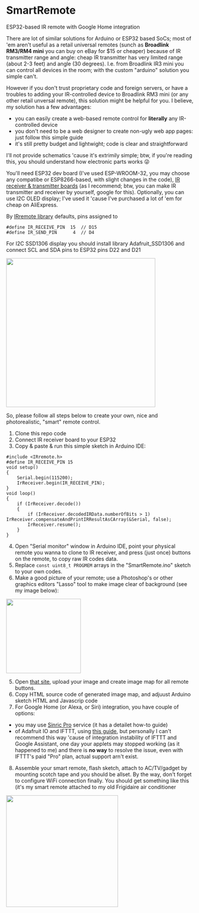 # SmartRemote
ESP32-based IR remote with Google Home integration

There are lot of similar solutions for Arduino or ESP32 based SoCs; most of 'em aren't useful as a retail universal remotes (sunch as **Broadlink RM3/RM4 mini** you can buy on eBay for $15 or cheaper) because of IR transmitter range and angle: cheap IR transmitter has very limited range (about 2-3 feet) and angle (30 degrees). I.e. from Broadlink IR3 mini you can control all devices in the room; with the custom "arduino" solution you simple can't. 

However if you don't trust proprietary code and foreign servers, or have a troubles to adding  your IR-controlled device to Broadlink RM3 mini (or any other retail unversal remote), this solution might be helpful for you.
I believe, my solution has a few advantages:
- you can easily create a web-based remote control for **literally** any IR-controlled device
- you don't need to be a web designer to create non-ugly web app pages: just follow this simple guide
- it's still pretty budget and lightwight; code is clear and straightforward 

I'll not provide schematics 'cause it's extrimily simple; btw, if you're reading this, you should understand how electronic parts works 😜

You'll need ESP32 dev board (I've used ESP-WROOM-32, you may choose any compatibe or ESP8266-based, with slight changes in the code), [IR receiver & transmitter boards](https://www.ebay.com/itm/353365167100?hash=item5246348bfc:g:IOwAAOSwRnZgDc~M) (as I recommend; btw, you can make IR transmitter and receiver by yourself, google for this). Optionally, you can use I2C OLED display; I've used it 'cause I've purchased a lot of 'em for cheap on AliExpress.

By [IRremote library](https://github.com/z3t0/Arduino-IRremote.git) defaults, pins assigned to 
```
#define IR_RECEIVE_PIN  15  // D15
#define IR_SEND_PIN      4  // D4
```
For I2C SSD1306 display you should install library Adafruit_SSD1306 and connect SCL and SDA pins to ESP32 pins D22 and D21

<img width="400px" src="https://iotdesignpro.com/sites/default/files/inline-images/Interfacing-OLED-Display-with-ESP32-using-Arduino-IDE.png">

So, please follow all steps below to create your own, nice and photorealistic, "smart" remote control.

1) Clone this repo code
2) Connect IR receiver board to your ESP32
3) Copy & paste & run this simple sketch in Arduino IDE:
```
#include <IRremote.h>
#define IR_RECEIVE_PIN 15
void setup() 
{
    Serial.begin(115200);
    IrReceiver.begin(IR_RECEIVE_PIN);
}
void loop() 
{
    if (IrReceiver.decode())
    {
        if (IrReceiver.decodedIRData.numberOfBits > 1) IrReceiver.compensateAndPrintIRResultAsCArray(&Serial, false);
        IrReceiver.resume();
    }
}
```
4) Open "Serial monitor" window in Arduino IDE, point your physical remote you wanna to clone to IR receiver, and press (just once) buttons on the remote, to copy raw IR codes data.
5) Replace ```const uint8_t PROGMEM``` arrays in the "SmartRemote.ino" sketch to your own codes.
6) Make a good picture of your remote; use a Photoshop's or other graphics editors "Lasso" tool to make image clear of background (see my image below):

<img width="200px" src="http://senssoft.com/img/ac_remote.png">

5) Open [that site](https://www.image-map.net/), upload your image and create image map for all remote buttons.
6) Copy HTML source code of generated image map, and adjuust Arduino sketch HTML  and Javascrip code
7) For Google Home (or Alexa, or Siri) integration, you have couple of options:
- you may use [Sinric Pro](https://sinric.pro/) service (it has a detailet how-to guide)
- of Adafruit IO and IFTTT, using [this guide](https://iotdesignpro.com/projects/google-assistant-controlled-led-using-ESP32-and-adafruit-io), but personally I can't recommend this way 'cause of integration instability of IFTTT and Google Assistant, one day your applets may stopped working (as it happened to me) and there is **no way** to resolve the issue, even with IFTTT's paid "Pro" plan, actual support arn't exist.
8) Assemble your smart remote, flash sketch, attach to AC/TV/gadget by mounting scotch tape and you should be allset. By the way, don't forget to configure WiFi connection finally. You should get something like this (it's my smart remote attached to my old Frigidaire air conditioner

<img width="300px" src="http://senssoft.com/img/remote_pic.jpg">

